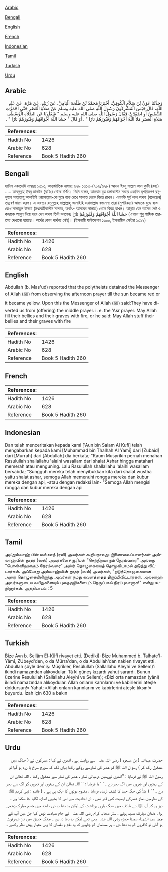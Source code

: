 [Arabic](#arabic)

[Bengali](#bengali)

[English](#english)

[French](#french)

[Indonesian](#indonesian)

[Tamil](#tamil)

[Turkish](#turkish)

[Urdu](#urdu)

## Arabic


<div dir="rtl" lang="ar" style={{fontSize:'larger',backgroundColor:'#f8f9fa',padding:20}}>
وَحَدَّثَنَا عَوْنُ بْنُ سَلاَّمٍ الْكُوفِيُّ، أَخْبَرَنَا مُحَمَّدُ بْنُ طَلْحَةَ الْيَامِيُّ، عَنْ زُبَيْدٍ، عَنْ مُرَّةَ، عَنْ عَبْدِ اللَّهِ، قَالَ حَبَسَ الْمُشْرِكُونَ رَسُولَ اللَّهِ صلى الله عليه وسلم عَنْ صَلاَةِ الْعَصْرِ حَتَّى احْمَرَّتِ الشَّمْسُ أَوِ اصْفَرَّتْ فَقَالَ رَسُولُ اللَّهِ صلى الله عليه وسلم ‏"‏ شَغَلُونَا عَنِ الصَّلاَةِ الْوُسْطَى صَلاَةِ الْعَصْرِ مَلأَ اللَّهُ أَجْوَافَهُمْ وَقُبُورَهُمْ نَارًا ‏"‏ ‏.‏ أَوْ قَالَ ‏"‏ حَشَا اللَّهُ أَجْوَافَهُمْ وَقُبُورَهُمْ نَارًا ‏"‏ ‏.‏
</div>
<div style={{backgroundColor:'#f8f9fa',padding:20, marginBottom: 10}}><table> <thead> <tr> <th>References:</th> <th></th> </tr> </thead> <tbody><tr><td>Hadith No</td><td>1426</td></tr><tr><td>Arabic No</td><td>628</td></tr><tr><td>Reference</td><td>Book 5 Hadith 260</td></tr></tbody></table></div>

## Bengali


<div dir="ltr" lang="bn" style={{fontSize:'larger',backgroundColor:'#f8f9fa',padding:20}}>
হাদিস একাডেমি নাম্বারঃ ১৩১৩, আন্তর্জাতিক নাম্বারঃ ৬২৮ ১৩১৩-(২০৬/৬২৮) আওন ইবনু সাল্লাম আল কুফী (রহঃ) ..... আবদুল্লাহ ইবনু মাসউদ (রাযিঃ) থেকে বর্ণিত। তিনি বলেন, আহযাব যুদ্ধ চলাকালীন সময়ে একদিন মুশরিকগণ রসূলুল্লাহ সাল্লাল্লাহু আলাইহি ওয়াসাল্লাম-কে যুদ্ধে ব্যস্ত রেখে সালাত থেকে বিরত রাখল। এমনকি সূর্য লাল অথবা (বলেছেন) তাম্রবর্ণ ধারণ করল। এ অবস্থায় রসূলুল্লাহ সাল্লাল্লাহু আলাইহি ওয়াসাল্লাম বললেনঃ তারা (মুশরিকরা) আমাকে যুদ্ধে ব্যস্ত রেখে সালাতুল উসতা (মধ্যবর্তীকালীন সালাত, অর্থাৎ- আসরের সালাত) থেকে বিরত রাখল। আল্লাহ যেন তাদের পেট ও কবরকে আগুন দিয়ে ভরে দেন অথবা তিনি বললেনঃ حَشَا اللَّهُ أَجْوَافَهُمْ وَقُبُورَهُمْ نَارًا (এখানে শুধু শাব্দিক তারতম্য দেখানো হয়েছে। অর্থের কোন পার্থক্য নেই)। (ইসলামী ফাউন্ডেশন ১৩০০, ইসলামীক সেন্টার ১৩১২)
</div>
<div style={{backgroundColor:'#f8f9fa',padding:20, marginBottom: 10}}><table> <thead> <tr> <th>References:</th> <th></th> </tr> </thead> <tbody><tr><td>Hadith No</td><td>1426</td></tr><tr><td>Arabic No</td><td>628</td></tr><tr><td>Reference</td><td>Book 5 Hadith 260</td></tr></tbody></table></div>

## English


<div dir="ltr" lang="en" style={{fontSize:'larger',backgroundColor:'#f8f9fa',padding:20}}>
Abdullah (b. Mas'ud) reported that the polytheists detained the Messenger of Allah (ﷺ) from observing the afternoon prayer till the sun became red or it became yellow. Upon this the Messenger of Allah (ﷺ) said:They have diverted us from (offering) the middle prayer. i. e. the 'Asr prayer. May Allah fill their bellies and their graves with fire, or he said: May Allah stuff their bellies and their graves with fire
</div>
<div style={{backgroundColor:'#f8f9fa',padding:20, marginBottom: 10}}><table> <thead> <tr> <th>References:</th> <th></th> </tr> </thead> <tbody><tr><td>Hadith No</td><td>1426</td></tr><tr><td>Arabic No</td><td>628</td></tr><tr><td>Reference</td><td>Book 5 Hadith 260</td></tr></tbody></table></div>

## French


<div dir="ltr" lang="fr" style={{fontSize:'larger',backgroundColor:'#f8f9fa',padding:20}}>

</div>
<div style={{backgroundColor:'#f8f9fa',padding:20, marginBottom: 10}}><table> <thead> <tr> <th>References:</th> <th></th> </tr> </thead> <tbody><tr><td>Hadith No</td><td>1426</td></tr><tr><td>Arabic No</td><td>628</td></tr><tr><td>Reference</td><td>Book 5 Hadith 260</td></tr></tbody></table></div>

## Indonesian


<div dir="ltr" lang="id" style={{fontSize:'larger',backgroundColor:'#f8f9fa',padding:20}}>
Dan telah menceritakan kepada kami ['Aun bin Salam Al Kufi] telah mengabarkan kepada kami [Muhammad bin Thalhah Al Yami] dari [Zubaid] dari [Murrah] dari [Abdullah] dia berkata; "Kaum Musyrikin pernah menahan Rasulullah shallallahu 'alaihi wasallam dari shalat Ashar hingga matahari memerah atau menguning. Lalu Rasulullah shallallahu 'alaihi wasallam bersabda; "Sungguh mereka telah menyibukkan kita dari shalat wustha yaitu shalat ashar, semoga Allah memenuhi rongga mereka dan kubur mereka dengan api, -atau dengan redaksi lain- "Semoga Allah mengisi rongga dan kubur mereka dengan api
</div>
<div style={{backgroundColor:'#f8f9fa',padding:20, marginBottom: 10}}><table> <thead> <tr> <th>References:</th> <th></th> </tr> </thead> <tbody><tr><td>Hadith No</td><td>1426</td></tr><tr><td>Arabic No</td><td>628</td></tr><tr><td>Reference</td><td>Book 5 Hadith 260</td></tr></tbody></table></div>

## Tamil


<div dir="ltr" lang="ta" style={{fontSize:'larger',backgroundColor:'#f8f9fa',padding:20}}>
அப்துல்லாஹ் பின் மஸ்ஊத் (ரலி) அவர்கள் கூறியதாவது: இணைவைப்பாளர்கள் அல்லாஹ்வின் தூதர் (ஸல்) அவர்களைச் சூரியன் "செந்நிறமாகும் நேரம்வரை" அல்லது "பொன்னிறமாகும் நேரம்வரை" அஸ்ர் தொழுகையைத் தொழவிடாமல் தடுத்து விட்டார்கள். அப்போது அல்லாஹ்வின் தூதர் (ஸல்) அவர்கள், "நடுத்தொழுகையான அஸ்ர் தொழுகையிலிருந்து அவர்கள் நமது கவனத்தைத் திருப்பிவிட்டார்கள். அல்லாஹ் அவர்களுடைய வயிறுகளையும் புதைகுழிகளையும் நெருப்பால் நிரப்புவானாக!" என்று கூறினார்கள். அத்தியாயம் : 5
</div>
<div style={{backgroundColor:'#f8f9fa',padding:20, marginBottom: 10}}><table> <thead> <tr> <th>References:</th> <th></th> </tr> </thead> <tbody><tr><td>Hadith No</td><td>1426</td></tr><tr><td>Arabic No</td><td>628</td></tr><tr><td>Reference</td><td>Book 5 Hadith 260</td></tr></tbody></table></div>

## Turkish


<div dir="ltr" lang="tr" style={{fontSize:'larger',backgroundColor:'#f8f9fa',padding:20}}>
Bize Avn b. Sellâm El-Küfî rivayet etti. (Dediki): Bize Muhammed b. Talhate'l-Yâmî, ZUbeyd'den, o da Mürra'dan, o da Abdullah'dan naklen rivayet etti. Abdullah şöyle demiş: Müşrikler, Resûlullah (Sallallahu Aleyhi ve Sellem)'i ikindi namazından alıkoydular. Tâ ki güneş kızardı yahut sarardı. Bunun üzerine Resulullah (Sallallahu Aleyhi ve Sellem); «Bizi orta namazdan (yâni) ikindi namazından alıkoydular. Allah onların karınlarını ve kabirlerini ateşle doldursun!» Yahut: «Allah onların karınlarını ve kabirlerini ateşle tıksın!» buyurdu. İzah için 630 a bakın
</div>
<div style={{backgroundColor:'#f8f9fa',padding:20, marginBottom: 10}}><table> <thead> <tr> <th>References:</th> <th></th> </tr> </thead> <tbody><tr><td>Hadith No</td><td>1426</td></tr><tr><td>Arabic No</td><td>628</td></tr><tr><td>Reference</td><td>Book 5 Hadith 260</td></tr></tbody></table></div>

## Urdu


<div dir="rtl" lang="ur" style={{fontSize:'larger',backgroundColor:'#f8f9fa',padding:20}}>
حضرت عبداللہ ( بن مسعود ) ‌رضی ‌اللہ ‌عنہ ‌ ‌ سے روایت ہے ، انھوں نے کہا : مشرکوں نے ( جنگ میں مشغول رکھ کر ) رسو ل اللہ ﷺ کو عصر کی نمازسے روکے رکھا یہاں تک کہ سورج سرخ یا زرد ہو گیا تو رسول اللہ ﷺ نے فرمایا : ’’انھوں نےہمیں درمیانی نماز ، عصر کی نماز سے مشغول رکھا ، اللہ تعالیٰ ان کے پیٹوں اور قبروں میں آگ بھر دے ۔ ‘ ‘ یا فرمایا : ’’ اللہ تعالیٰ ان کے پیٹوں اور قبروں کو آگ سے بھر دے ۔ ‘ ‘ ( ملأ کی جگہ حشا کا لظف ارشاد فرمایا ، مفہوم دونوں کا ایک ہی ہے ۔ ) فائدہ : نبی کریم ﷺ کی نظرمیں نماز عصرکی اہمیت کس قدر تھی ، ان احادیث سے اس کا بخوبی اندازہ لگایا جا سکتا ہے ۔ نیز یہ کہ آپ ﷺ نے طائف میں سنگ باری برداشت کی لیکن بد دعا نہ دی ، احد میں جسم مبارک زخمی ہوا ، دندان مبارک شہید ہوئے ، ستر صحابہ کرام ‌رضی ‌اللہ ‌عنہ ‌ ‌ نے جام شہادت نوش کیا جن میں آپ کے چچا سید الشہداء سیدنا حمزہ ‌رضی ‌اللہ ‌عنہ ‌ ‌ بھی تھے لیکن بد دعا نہ دی ۔ جنگ خندق میں ناز عصرفوت ہو گئی تو کافروں کو بد دعا دی ۔ ہر مسلمان کو چاہیے کہ وہ نفع و نقصان کا یہی معیار پیش نظر رکھے ۔
</div>
<div style={{backgroundColor:'#f8f9fa',padding:20, marginBottom: 10}}><table> <thead> <tr> <th>References:</th> <th></th> </tr> </thead> <tbody><tr><td>Hadith No</td><td>1426</td></tr><tr><td>Arabic No</td><td>628</td></tr><tr><td>Reference</td><td>Book 5 Hadith 260</td></tr></tbody></table></div>